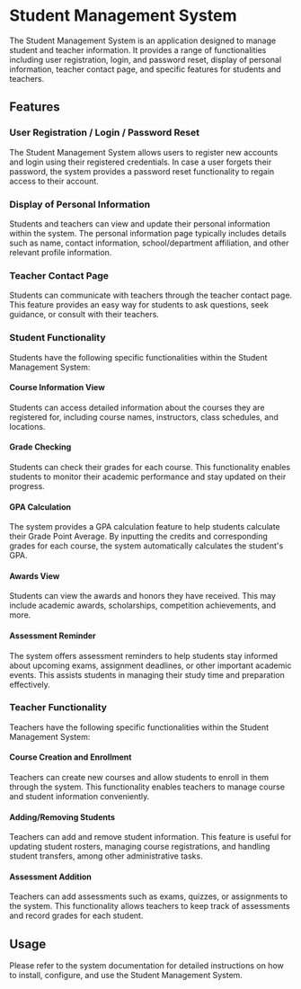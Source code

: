 # Student Management System

The Student Management System is an application designed to manage student and teacher information. It provides a range of functionalities including user registration, login, and password reset, display of personal information, teacher contact page, and specific features for students and teachers.

## Features

### User Registration / Login / Password Reset

The Student Management System allows users to register new accounts and login using their registered credentials. In case a user forgets their password, the system provides a password reset functionality to regain access to their account.

### Display of Personal Information

Students and teachers can view and update their personal information within the system. The personal information page typically includes details such as name, contact information, school/department affiliation, and other relevant profile information.

### Teacher Contact Page

Students can communicate with teachers through the teacher contact page. This feature provides an easy way for students to ask questions, seek guidance, or consult with their teachers.

### Student Functionality

Students have the following specific functionalities within the Student Management System:

#### Course Information View

Students can access detailed information about the courses they are registered for, including course names, instructors, class schedules, and locations.

#### Grade Checking

Students can check their grades for each course. This functionality enables students to monitor their academic performance and stay updated on their progress.

#### GPA Calculation

The system provides a GPA calculation feature to help students calculate their Grade Point Average. By inputting the credits and corresponding grades for each course, the system automatically calculates the student's GPA.

#### Awards View

Students can view the awards and honors they have received. This may include academic awards, scholarships, competition achievements, and more.

#### Assessment Reminder

The system offers assessment reminders to help students stay informed about upcoming exams, assignment deadlines, or other important academic events. This assists students in managing their study time and preparation effectively.

### Teacher Functionality

Teachers have the following specific functionalities within the Student Management System:

#### Course Creation and Enrollment

Teachers can create new courses and allow students to enroll in them through the system. This functionality enables teachers to manage course and student information conveniently.

#### Adding/Removing Students

Teachers can add and remove student information. This feature is useful for updating student rosters, managing course registrations, and handling student transfers, among other administrative tasks.

#### Assessment Addition

Teachers can add assessments such as exams, quizzes, or assignments to the system. This functionality allows teachers to keep track of assessments and record grades for each student.

## Usage

Please refer to the system documentation for detailed instructions on how to install, configure, and use the Student Management System.
